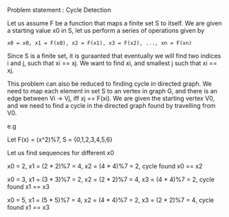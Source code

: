 Problem statement : Cycle Detection
    
Let us assume F be a function that maps a finite set S to itself. We are given a starting value x0
in S, let us perform a series of operations given by

    x0 = x0, x1 = F(x0), x2 = F(x1), x3 = F(x2), ..., xn = F(xn)

Since S is a finite set, it is guraanted that eventually we will find two indices i and j, such
that xi == xj. We want to find xi, and smallest j such that xi == xj.

This problem can also be reduced to finding cycle in directed graph. We need to map each element
in set S to an vertex in graph G, and there is an edge between Vi -> Vj, iff xj == F(xi).
We are given the starting vertex V0, and we need to find a cycle in the directed graph found
by travelling from V0.

e.g 

Let F(x) = (x^2)%7,
S = {0,1,2,3,4,5,6}

Let us find sequences for different x0

x0 = 2,
x1 = (2 * 2)%7 = 4,
x2 = (4 * 4)%7 = 2,
cycle found x0 == x2

x0 = 3,
x1 = (3 * 3)%7 = 2,
x2 = (2 * 2)%7 = 4,
x3 = (4 * 4)%7 = 2,
cycle found x1 == x3

x0 = 5,
x1 = (5 * 5)%7 = 4,
x2 = (4 * 4)%7 = 2,
x3 = (2 * 2)%7 = 4,
cycle found x1 == x3